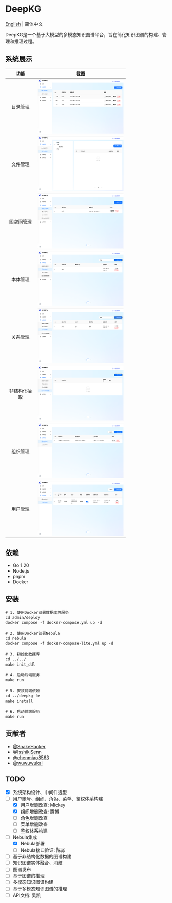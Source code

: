 # DeepKG

[English](README.md) | 简体中文

DeepKG是一个基于大模型的多模态知识图谱平台，旨在简化知识图谱的构建、管理和推理过程。

## 系统展示

|                  功能                   |                                          截图                                           |
|:-------------------------------------:|:-------------------------------------------------------------------------------------:|
|  <div style="width: 60pt">目录管理</div>  |   <div style="width: 200pt">![目录管理](assets/screenshots/directory.png "目录管理")</div>    |
|  <div style="width: 60pt">文件管理</div>  |    <div style="width: 200pt">![文件管理](assets/screenshots/document.png "文件管理")</div>    |
| <div style="width: 60pt">图空间管理</div>  | <div style="width: 200pt">!["图空间管理"](assets/screenshots/workspace.png "图空间管理")</div>  |
|  <div style="width: 60pt">本体管理</div>  |    <div style="width: 200pt">![本体管理](assets/screenshots/ontology.png "本体管理")</div>    |
|  <div style="width: 60pt">关系管理</div>  |  <div style="width: 200pt">![关系管理](assets/screenshots/relationship.png "关系管理")</div>  |
| <div style="width: 60pt">非结构化抽取</div> | <div style="width: 200pt">![非结构化抽取](assets/screenshots/extraction.png "非结构化抽取")</div> |
|  <div style="width: 60pt">组织管理</div>  |  <div style="width: 200pt">![组织管理](assets/screenshots/organization.png "组织管理")</div>  |
|  <div style="width: 60pt">用户管理</div>  |      <div style="width: 200pt">![用户管理](assets/screenshots/user.png "用户管理")</div>      |

## 依赖

- Go 1.20
- Node.js
- pnpm
- Docker

## 安装
```shell
# 1. 使用Docker部署数据库等服务
cd admin/deploy
docker compose -f docker-compose.yml up -d

# 2. 使用Docker部署Nebula
cd nebula
docker compose -f docker-compose-lite.yml up -d

# 3. 初始化数据库
cd ../../
make init_ddl

# 4. 启动后端服务
make run

# 5. 安装前端依赖
cd ../deepkg-fe
make install

# 6. 启动前端服务
make run
```

## 贡献者

- [@SnakeHacker](https://github.com/SnakeHacker)
- [@IsshikiSenn](https://github.com/IsshikiSenn)
- [@chenmiao8563](https://github.com/chenmiao8563)
- [@wuwuwukai](https://github.com/wuwuwukai)

## TODO
- [x] 系统架构设计、中间件选型
- [ ] 用户账号、组织、角色、菜单、鉴权体系构建
    - [x] 用户增删改查: Mickey
    - [x] 组织增删改查: 腾博
    - [ ] 角色增删改查
    - [ ] 菜单增删改查
    - [ ] 鉴权体系构建
- [ ] Nebula集成
    - [x] Nebula部署
    - [ ] Nebula接口验证: 陈淼
- [ ] 基于非结构化数据的图谱构建
- [ ] 知识图谱实体融合、消歧
- [ ] 图谱发布
- [ ] 基于图谱的推理
- [ ] 多模态知识图谱构建
- [ ] 基于多模态知识图谱的推理
- [ ] API文档: 吴凯
